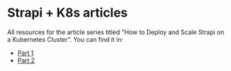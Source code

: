 # Strapi + K8s articles

All resources for the article series titled "How to Deploy and Scale Strapi on a Kubernetes Cluster".
You can find it in:
- [Part 1](https://strapi.io/blog)
- [Part 2](https://strapi.io/blog)
